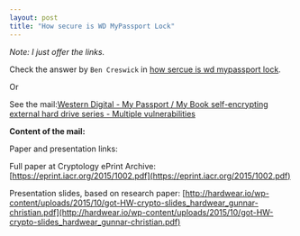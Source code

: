 ```yaml
---
layout: post
title: "How secure is WD MyPassport Lock"
---
```

*Note: I just offer the links.*

Check the answer by `Ben Creswick` in [how sercue is wd mypassport lock][how-secue-is-wd-mypassport-lock].

[how-secue-is-wd-mypassport-lock]: http://security.stackexchange.com/questions/44730/how-secure-is-wd-mypassport-lock

Or

See the mail:[Western Digital - My Passport / My Book self-encrypting external hard drive series - Multiple vulnerabilities](http://seclists.org/fulldisclosure/2015/Oct/79)

**Content of the mail:**

Paper and presentation links:

Full paper at Cryptology ePrint Archive:
[https://eprint.iacr.org/2015/1002.pdf](https://eprint.iacr.org/2015/1002.pdf)

Presentation slides, based on research paper:
[http://hardwear.io/wp-content/uploads/2015/10/got-HW-crypto-slides_hardwear_gunnar-christian.pdf](http://hardwear.io/wp-content/uploads/2015/10/got-HW-crypto-slides_hardwear_gunnar-christian.pdf)

